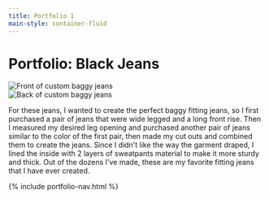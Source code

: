 ```yaml
---
title: Portfolio 1
main-style: container-fluid
---
```


# Portfolio: Black Jeans

<section class="grid">

<div>
<article>
    <img src="{{ site.baseurl }}/assets/img/black-jeans-front.jpg" alt="Front of custom baggy jeans">
</article>
<article>
    <img src="{{ site.baseurl }}/assets/img/black-jeans-back.jpg" alt="Back of custom baggy jeans">
</article>
</div>

<div markdown="1">

For these jeans, I wanted to create the perfect baggy fitting jeans, so I first purchased a pair of jeans that were wide legged and a long front rise. Then I measured my desired leg opening and purchased another pair of jeans similar to the color of the first pair, then made my cut outs and combined them to create the jeans. Since I didn't like the way the garment draped, I lined the inside with 2 layers of sweatpants material to make it more sturdy and thick. Out of the dozens I've made, these are my favorite fitting jeans that I have ever created.

{% include portfolio-nav.html %}

</div>
</section>